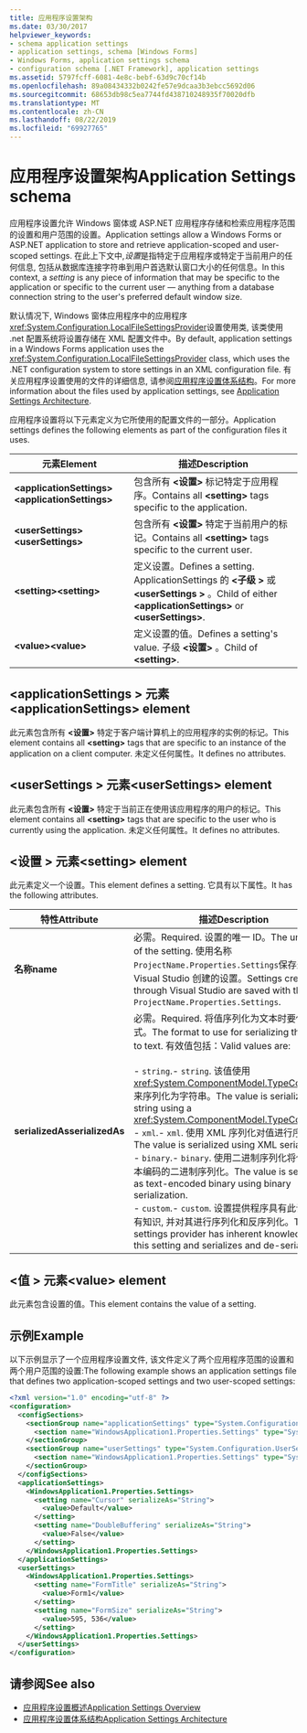 ```yaml
---
title: 应用程序设置架构
ms.date: 03/30/2017
helpviewer_keywords:
- schema application settings
- application settings, schema [Windows Forms]
- Windows Forms, application settings schema
- configuration schema [.NET Framework], application settings
ms.assetid: 5797fcff-6081-4e8c-bebf-63d9c70cf14b
ms.openlocfilehash: 89a08434332b0242fe57e9dcaa3b3ebcc5692d06
ms.sourcegitcommit: 68653db98c5ea7744fd438710248935f70020dfb
ms.translationtype: MT
ms.contentlocale: zh-CN
ms.lasthandoff: 08/22/2019
ms.locfileid: "69927765"
---
```

# <a name="application-settings-schema"></a><span data-ttu-id="1b659-102">应用程序设置架构</span><span class="sxs-lookup"><span data-stu-id="1b659-102">Application Settings schema</span></span>

<span data-ttu-id="1b659-103">应用程序设置允许 Windows 窗体或 ASP.NET 应用程序存储和检索应用程序范围的设置和用户范围的设置。</span><span class="sxs-lookup"><span data-stu-id="1b659-103">Application settings allow a Windows Forms or ASP.NET application to store and retrieve application-scoped and user-scoped settings.</span></span> <span data-ttu-id="1b659-104">在此上下文中,*设置*是指特定于应用程序或特定于当前用户的任何信息, 包括从数据库连接字符串到用户首选默认窗口大小的任何信息。</span><span class="sxs-lookup"><span data-stu-id="1b659-104">In this context, a *setting* is any piece of information that may be specific to the application or specific to the current user — anything from a database connection string to the user's preferred default window size.</span></span>

<span data-ttu-id="1b659-105">默认情况下, Windows 窗体应用程序中的应用程序<xref:System.Configuration.LocalFileSettingsProvider>设置使用类, 该类使用 .net 配置系统将设置存储在 XML 配置文件中。</span><span class="sxs-lookup"><span data-stu-id="1b659-105">By default, application settings in a Windows Forms application uses the <xref:System.Configuration.LocalFileSettingsProvider> class, which uses the .NET configuration system to store settings in an XML configuration file.</span></span> <span data-ttu-id="1b659-106">有关应用程序设置使用的文件的详细信息, 请参阅[应用程序设置体系结构](../../winforms/advanced/application-settings-architecture.md)。</span><span class="sxs-lookup"><span data-stu-id="1b659-106">For more information about the files used by application settings, see [Application Settings Architecture](../../winforms/advanced/application-settings-architecture.md).</span></span>

<span data-ttu-id="1b659-107">应用程序设置将以下元素定义为它所使用的配置文件的一部分。</span><span class="sxs-lookup"><span data-stu-id="1b659-107">Application settings defines the following elements as part of the configuration files it uses.</span></span>

| <span data-ttu-id="1b659-108">元素</span><span class="sxs-lookup"><span data-stu-id="1b659-108">Element</span></span>                    | <span data-ttu-id="1b659-109">描述</span><span class="sxs-lookup"><span data-stu-id="1b659-109">Description</span></span>                                                                           |
| -------------------------- | ------------------------------------------------------------------------------------- |
| <span data-ttu-id="1b659-110">**\<applicationSettings>**</span><span class="sxs-lookup"><span data-stu-id="1b659-110">**\<applicationSettings>**</span></span> | <span data-ttu-id="1b659-111">包含所有 **\<设置>** 标记特定于应用程序。</span><span class="sxs-lookup"><span data-stu-id="1b659-111">Contains all **\<setting>** tags specific to the application.</span></span>                         |
| <span data-ttu-id="1b659-112">**\<userSettings>**</span><span class="sxs-lookup"><span data-stu-id="1b659-112">**\<userSettings>**</span></span>        | <span data-ttu-id="1b659-113">包含所有 **\<设置>** 特定于当前用户的标记。</span><span class="sxs-lookup"><span data-stu-id="1b659-113">Contains all **\<setting>** tags specific to the current user.</span></span>                        |
| <span data-ttu-id="1b659-114">**\<setting>**</span><span class="sxs-lookup"><span data-stu-id="1b659-114">**\<setting>**</span></span>             | <span data-ttu-id="1b659-115">定义设置。</span><span class="sxs-lookup"><span data-stu-id="1b659-115">Defines a setting.</span></span> <span data-ttu-id="1b659-116">ApplicationSettings 的 **\<子级 >** 或 **\<userSettings >** 。</span><span class="sxs-lookup"><span data-stu-id="1b659-116">Child of either **\<applicationSettings>** or **\<userSettings>**.</span></span> |
| <span data-ttu-id="1b659-117">**\<value>**</span><span class="sxs-lookup"><span data-stu-id="1b659-117">**\<value>**</span></span>               | <span data-ttu-id="1b659-118">定义设置的值。</span><span class="sxs-lookup"><span data-stu-id="1b659-118">Defines a setting's value.</span></span> <span data-ttu-id="1b659-119">子级 **\<设置>** 。</span><span class="sxs-lookup"><span data-stu-id="1b659-119">Child of **\<setting>**.</span></span>                                   |

## <a name="applicationsettings-element"></a><span data-ttu-id="1b659-120">\<applicationSettings > 元素</span><span class="sxs-lookup"><span data-stu-id="1b659-120">\<applicationSettings> element</span></span>

<span data-ttu-id="1b659-121">此元素包含所有 **\<设置>** 特定于客户端计算机上的应用程序的实例的标记。</span><span class="sxs-lookup"><span data-stu-id="1b659-121">This element contains all **\<setting>** tags that are specific to an instance of the application on a client computer.</span></span> <span data-ttu-id="1b659-122">未定义任何属性。</span><span class="sxs-lookup"><span data-stu-id="1b659-122">It defines no attributes.</span></span>

## <a name="usersettings-element"></a><span data-ttu-id="1b659-123">\<userSettings > 元素</span><span class="sxs-lookup"><span data-stu-id="1b659-123">\<userSettings> element</span></span>

<span data-ttu-id="1b659-124">此元素包含所有 **\<设置>** 特定于当前正在使用该应用程序的用户的标记。</span><span class="sxs-lookup"><span data-stu-id="1b659-124">This element contains all **\<setting>** tags that are specific to the user who is currently using the application.</span></span> <span data-ttu-id="1b659-125">未定义任何属性。</span><span class="sxs-lookup"><span data-stu-id="1b659-125">It defines no attributes.</span></span>

## <a name="setting-element"></a><span data-ttu-id="1b659-126">\<设置 > 元素</span><span class="sxs-lookup"><span data-stu-id="1b659-126">\<setting> element</span></span>

<span data-ttu-id="1b659-127">此元素定义一个设置。</span><span class="sxs-lookup"><span data-stu-id="1b659-127">This element defines a setting.</span></span> <span data-ttu-id="1b659-128">它具有以下属性。</span><span class="sxs-lookup"><span data-stu-id="1b659-128">It has the following attributes.</span></span>

| <span data-ttu-id="1b659-129">特性</span><span class="sxs-lookup"><span data-stu-id="1b659-129">Attribute</span></span>        | <span data-ttu-id="1b659-130">描述</span><span class="sxs-lookup"><span data-stu-id="1b659-130">Description</span></span> |
| ---------------- | ----------- |
| <span data-ttu-id="1b659-131">**名称**</span><span class="sxs-lookup"><span data-stu-id="1b659-131">**name**</span></span>         | <span data-ttu-id="1b659-132">必需。</span><span class="sxs-lookup"><span data-stu-id="1b659-132">Required.</span></span> <span data-ttu-id="1b659-133">设置的唯一 ID。</span><span class="sxs-lookup"><span data-stu-id="1b659-133">The unique ID of the setting.</span></span> <span data-ttu-id="1b659-134">使用名称`ProjectName.Properties.Settings`保存通过 Visual Studio 创建的设置。</span><span class="sxs-lookup"><span data-stu-id="1b659-134">Settings created through Visual Studio are saved with the name `ProjectName.Properties.Settings`.</span></span> |
| <span data-ttu-id="1b659-135">**serializedAs**</span><span class="sxs-lookup"><span data-stu-id="1b659-135">**serializedAs**</span></span> | <span data-ttu-id="1b659-136">必需。</span><span class="sxs-lookup"><span data-stu-id="1b659-136">Required.</span></span> <span data-ttu-id="1b659-137">将值序列化为文本时要使用的格式。</span><span class="sxs-lookup"><span data-stu-id="1b659-137">The format to use for serializing the value to text.</span></span> <span data-ttu-id="1b659-138">有效值包括：</span><span class="sxs-lookup"><span data-stu-id="1b659-138">Valid values are:</span></span><br><br><span data-ttu-id="1b659-139">- `string`.</span><span class="sxs-lookup"><span data-stu-id="1b659-139">- `string`.</span></span> <span data-ttu-id="1b659-140">该值使用<xref:System.ComponentModel.TypeConverter>来序列化为字符串。</span><span class="sxs-lookup"><span data-stu-id="1b659-140">The value is serialized as a string using a <xref:System.ComponentModel.TypeConverter>.</span></span><br><span data-ttu-id="1b659-141">- `xml`.</span><span class="sxs-lookup"><span data-stu-id="1b659-141">- `xml`.</span></span> <span data-ttu-id="1b659-142">使用 XML 序列化对值进行序列化。</span><span class="sxs-lookup"><span data-stu-id="1b659-142">The value is serialized using XML serialization.</span></span><br><span data-ttu-id="1b659-143">- `binary`.</span><span class="sxs-lookup"><span data-stu-id="1b659-143">- `binary`.</span></span> <span data-ttu-id="1b659-144">使用二进制序列化将值作为文本编码的二进制序列化。</span><span class="sxs-lookup"><span data-stu-id="1b659-144">The value is serialized as text-encoded binary using binary serialization.</span></span><br /><span data-ttu-id="1b659-145">- `custom`.</span><span class="sxs-lookup"><span data-stu-id="1b659-145">- `custom`.</span></span> <span data-ttu-id="1b659-146">设置提供程序具有此设置的固有知识, 并对其进行序列化和反序列化。</span><span class="sxs-lookup"><span data-stu-id="1b659-146">The settings provider has inherent knowledge of this setting and serializes and de-serializes it.</span></span> |

## <a name="value-element"></a><span data-ttu-id="1b659-147">\<值 > 元素</span><span class="sxs-lookup"><span data-stu-id="1b659-147">\<value> element</span></span>

<span data-ttu-id="1b659-148">此元素包含设置的值。</span><span class="sxs-lookup"><span data-stu-id="1b659-148">This element contains the value of a setting.</span></span>

## <a name="example"></a><span data-ttu-id="1b659-149">示例</span><span class="sxs-lookup"><span data-stu-id="1b659-149">Example</span></span>

<span data-ttu-id="1b659-150">以下示例显示了一个应用程序设置文件, 该文件定义了两个应用程序范围的设置和两个用户范围的设置:</span><span class="sxs-lookup"><span data-stu-id="1b659-150">The following example shows an application settings file that defines two application-scoped settings and two user-scoped settings:</span></span>

```xml
<?xml version="1.0" encoding="utf-8" ?>
<configuration>
  <configSections>
    <sectionGroup name="applicationSettings" type="System.Configuration.ApplicationSettingsGroup, System, Version=2.0.0.0, Culture=neutral, PublicKeyToken=b77a5c561934e089">
      <section name="WindowsApplication1.Properties.Settings" type="System.Configuration.ClientSettingsSection, System, Version=2.0.0.0, Culture=neutral, PublicKeyToken=b77a5c561934e089" />
    </sectionGroup>
    <sectionGroup name="userSettings" type="System.Configuration.UserSettingsGroup, System, Version=2.0.0.0, Culture=neutral, PublicKeyToken=b77a5c561934e089">
      <section name="WindowsApplication1.Properties.Settings" type="System.Configuration.ClientSettingsSection, System, Version=2.0.0.0, Culture=neutral, PublicKeyToken=b77a5c561934e089" allowExeDefinition="MachineToLocalUser" />
    </sectionGroup>
  </configSections>
  <applicationSettings>
    <WindowsApplication1.Properties.Settings>
      <setting name="Cursor" serializeAs="String">
        <value>Default</value>
      </setting>
      <setting name="DoubleBuffering" serializeAs="String">
        <value>False</value>
      </setting>
    </WindowsApplication1.Properties.Settings>
  </applicationSettings>
  <userSettings>
    <WindowsApplication1.Properties.Settings>
      <setting name="FormTitle" serializeAs="String">
        <value>Form1</value>
      </setting>
      <setting name="FormSize" serializeAs="String">
        <value>595, 536</value>
      </setting>
    </WindowsApplication1.Properties.Settings>
  </userSettings>
</configuration>
```

## <a name="see-also"></a><span data-ttu-id="1b659-151">请参阅</span><span class="sxs-lookup"><span data-stu-id="1b659-151">See also</span></span>

- [<span data-ttu-id="1b659-152">应用程序设置概述</span><span class="sxs-lookup"><span data-stu-id="1b659-152">Application Settings Overview</span></span>](../../winforms/advanced/application-settings-overview.md)
- [<span data-ttu-id="1b659-153">应用程序设置体系结构</span><span class="sxs-lookup"><span data-stu-id="1b659-153">Application Settings Architecture</span></span>](../../winforms/advanced/application-settings-architecture.md)
